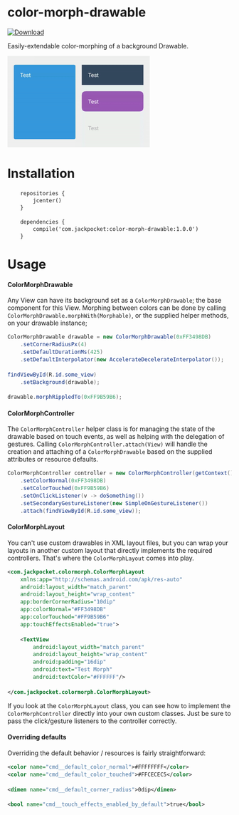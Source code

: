 # color-morph-drawable

[![Download](https://api.bintray.com/packages/jackpocket/maven/color-morph-drawable/images/download.svg) ](https://bintray.com/jackpocket/maven/color-morph-drawable/_latestVersion)

Easily-extendable color-morphing of a background Drawable.

![color-morph-drawable Sample](https://github.com/jackpocket/android-color-morph-drawable/raw/master/demo.gif)

# Installation

```
    repositories {
        jcenter()
    }

    dependencies {
        compile('com.jackpocket:color-morph-drawable:1.0.0')
    }
```

# Usage

#### ColorMorphDrawable
Any View can have its background set as a `ColorMorphDrawable`; the base component for this View. Morphing between colors can be done by calling `ColorMorphDrawable.morphWith(Morphable)`, or the supplied helper methods, on your drawable instance;

```java
ColorMorphDrawable drawable = new ColorMorphDrawable(0xFF3498DB)
    .setCornerRadiusPx(4)
    .setDefaultDurationMs(425)
    .setDefaultInterpolator(new AccelerateDecelerateInterpolator());

findViewById(R.id.some_view)
    .setBackground(drawable);

drawable.morphRippledTo(0xFF9B59B6);
```

#### ColorMorphController
The `ColorMorphController` helper class is for managing the state of the drawable based on touch events, as well as helping with the delegation of gestures. Calling `ColorMorphController.attach(View)` will handle the creation and attaching of a `ColorMorphDrawable` based on the supplied attributes or resource defaults.

```java
ColorMorphController controller = new ColorMorphController(getContext())
    .setColorNormal(0xFF3498DB)
    .setColorTouched(0xFF9B59B6)
    .setOnClickListener(v -> doSomething())
    .setSecondaryGestureListener(new SimpleOnGestureListener())
    .attach(findViewById(R.id.some_view));
```

#### ColorMorphLayout
You can't use custom drawables in XML layout files, but you can wrap your layouts in another custom layout that directly implements the required controllers. That's where the `ColorMorphLayout` comes into play.

```xml
<com.jackpocket.colormorph.ColorMorphLayout
    xmlns:app="http://schemas.android.com/apk/res-auto"
    android:layout_width="match_parent"
    android:layout_height="wrap_content"
    app:borderCornerRadius="10dip"
    app:colorNormal="#FF3498DB"
    app:colorTouched="#FF9B59B6"
    app:touchEffectsEnabled="true">

    <TextView
        android:layout_width="match_parent"
        android:layout_height="wrap_content"
        android:padding="16dip"
        android:text="Test Morph"
        android:textColor="#FFFFFF"/>

</com.jackpocket.colormorph.ColorMorphLayout>
```

If you look at the `ColorMorphLayout` class, you can see how to implement the `ColorMorphController` directly into your own custom classes. Just be sure to pass the click/gesture listeners to the controller correctly.

#### Overriding defaults
Overriding the default behavior / resources is fairly straightforward:

```xml
<color name="cmd__default_color_normal">#FFFFFFFF</color>
<color name="cmd__default_color_touched">#FFCECEC5</color>

<dimen name="cmd__default_corner_radius">0dip</dimen>

<bool name="cmd__touch_effects_enabled_by_default">true</bool>
```



